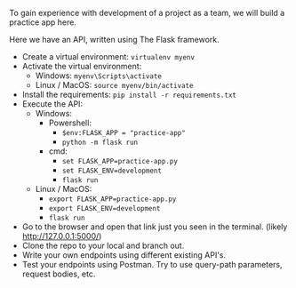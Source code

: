 To gain experience with development of a project as a team, we will build a practice app here.


Here we have an API, written using The Flask framework.

* Create a virtual environment: `virtualenv myenv`
* Activate the virtual environment: 
  * Windows: `myenv\Scripts\activate`
  * Linux / MacOS:  `source myenv/bin/activate`
* Install the requirements: `pip install -r requirements.txt`
* Execute the API:
  * Windows:
    * Powershell:
      * `$env:FLASK_APP = "practice-app"`
      * `python -m flask run`
    * cmd: 
      * `set FLASK_APP=practice-app.py`
      * `set FLASK_ENV=development`
      * `flask run`
  * Linux / MacOS:
    * `export FLASK_APP=practice-app.py`
    * `export FLASK_ENV=development`
    * `flask run` 
* Go to the browser and open that link just you seen in the terminal.  (likely http://127.0.0.1:5000/)
* Clone the repo to your local and branch out. 
* Write your own endpoints using different existing API's.
* Test your endpoints using Postman. Try to use query-path parameters, request bodies, etc. 
